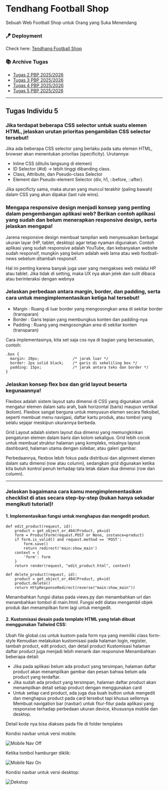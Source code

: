 # Tendhang Football Shop
Sebuah Web Football Shop untuk Orang yang Suka Menendang

### 🪁 Deployment
Check here: [Tendhang Football Shop](https://raihan-maulana41-tendhang.pbp.cs.ui.ac.id/)

### 📚 Archive Tugas
   - [Tugas 2 PBP 2025/2026](https://github.com/raihanheriandry/tendhang/wiki/Tugas-2-PBP)
   - [Tugas 3 PBP 2025/2026](https://github.com/raihanheriandry/tendhang/wiki/Tugas-3-PBP)
   - [Tugas 4 PBP 2025/2026](https://github.com/raihanheriandry/tendhang/wiki/Tugas-4-PBP)
   - [Tugas 5 PBP 2025/2026](https://github.com/raihanheriandry/tendhang/wiki/Tugas-5-PBP)

---

## Tugas Individu 5

### Jika terdapat beberapa CSS selector untuk suatu elemen HTML, jelaskan urutan prioritas pengambilan CSS selector tersebut!
Jika ada beberapa CSS selector yang berlaku pada satu elemen HTML, browser akan menentukan prioritas (specificity). Urutannya:
   - Inline CSS (ditulis langsung di elemen)
   - ID Selector (#id) → lebih tinggi dibanding class.
   - Class, Attribute, dan Pseudo-class Selector
   - Element dan Pseudo-element Selector (div, h1, ::before, ::after).

Jika specificty sama, maka aturan yang muncul terakhir (paling bawah) dalam CSS yang akan dipakai (last rule wins).


### Mengapa responsive design menjadi konsep yang penting dalam pengembangan aplikasi web? Berikan contoh aplikasi yang sudah dan belum menerapkan responsive design, serta jelaskan mengapa!

Jarena responsive design membuat tampilan web menyesuaikan berbagai ukuran layar (HP, tablet, desktop) agar tetap nyaman digunakan. Contoh aplikasi yang sudah responsive adalah YouTube, dan kebanyakan website sudah responsif, mungkin yang belum adalah web lama atau web football-news sebelum ditambah responsif. 

Hal ini penting karena banyak juga user yang mengakses web melalui HP atau tablet. Jika tidak di setting, maka UX nya akan jelek dan sulit dibaca atau berinteraksi dengan webnya

### Jelaskan perbedaan antara margin, border, dan padding, serta cara untuk mengimplementasikan ketiga hal tersebut!

- Margin : Ruang di luar border yang mengosongkan area di sekitar border (transparan)
- Border : Garis tepian yang membungkus konten dan padding-nya
- Padding : Ruang yang mengosongkan area di sekitar konten (transparan)

Cara implementasinya, kita set saja css nya di bagian yang bersesuaian, contoh:
```
.box {
  margin: 20px;               /* jarak luar */
  border: 2px solid black;    /* garis di sekeliling box */
  padding: 15px;              /* jarak antara teks dan border */
}
```

### Jelaskan konsep flex box dan grid layout beserta kegunaannya!

Flexbox adalah sistem layout satu dimensi di CSS yang digunakan untuk mengatur elemen dalam satu arah, baik horizontal (baris) maupun vertikal (kolom). Flexbox sangat berguna untuk menyusun elemen secara fleksibel, seperti membuat menu navigasi, daftar kartu produk, atau tombol yang selalu sejajar meskipun ukurannya berbeda.

Grid Layout adalah sistem layout dua dimensi yang memungkinkan pengaturan elemen dalam baris dan kolom sekaligus. Grid lebih cocok untuk membuat struktur halaman yang kompleks, misalnya layout dashboard, halaman utama dengan sidebar, atau galeri gambar. 

Perbedaannya, flexbox lebih fokus pada distribusi dan alignment elemen dalam satu dimensi (row atau column), sedangkan grid digunakan ketika kita butuh kontrol penuh terhadap tata letak dalam dua dimensi (row dan column).

---

### Jelaskan bagaimana cara kamu mengimplementasikan checklist di atas secara step-by-step (bukan hanya sekadar mengikuti tutorial)!

#### 1. Implementasikan fungsi untuk menghapus dan mengedit product.
```
def edit_product(request, id):
    product = get_object_or_404(Product, pk=id)
    form = ProductForm(request.POST or None, instance=product)
    if form.is_valid() and request.method == 'POST':
        form.save()
        return redirect('main:show_main')
    context = {
        'form': form
    }
    return render(request, "edit_product.html", context)

def delete_product(request, id):
    product = get_object_or_404(Product, pk=id)
    product.delete()
    return HttpResponseRedirect(reverse("main:show_main"))
```
Menambahkan fungsi diatas pada views.py dan menambahkan url dan menambahkan tombol di main.html. Fungsi edit diatas mengambil objek produk dan menampilkan form lagi untuk mengedit.

#### 2. Kustomisasi desain pada template HTML yang telah dibuat menggunakan Tailwind CSS:

Ubah file global.css untuk kustom pada form nya yang memiliki class form-style
Kemudian melakukan kustomisasi pada halaman login, register, tambah product, edit product, dan detail product
Kustomisasi halaman daftar product juga menjadi lebih menarik dan responsive
Menambahkan beberapa detail:
- Jika pada aplikasi belum ada product yang tersimpan, halaman daftar product akan menampilkan gambar dan pesan bahwa belum ada product yang terdaftar.
- Jika sudah ada product yang tersimpan, halaman daftar product akan menampilkan detail setiap product dengan menggunakan card
- Untuk setiap card product, ada juga dua buah button untuk mengedit dan menghapus product pada card tersebut tapi khusus sellernya
Membuat navigation bar (navbar) untuk fitur-fitur pada aplikasi yang responsive terhadap perbedaan ukuran device, khususnya mobile dan desktop.

Detail kode nya bisa diakses pada file di folder templates

Kondisi navbar untuk versi mobile: 

![Mobile Nav Off](https://github.com/user-attachments/assets/ee1b45d9-3051-4454-8521-1e69fd9e4304)

Ketika tombol hamburger diklik: 

![Mobile Nav On](https://github.com/user-attachments/assets/44b57a21-2e76-411b-90ca-835afb33621b)

Kondisi navbar untuk versi desktop: 

![Dekstop](https://github.com/user-attachments/assets/c0ae3582-3ddc-42f6-a49e-cf6a96c66173)
